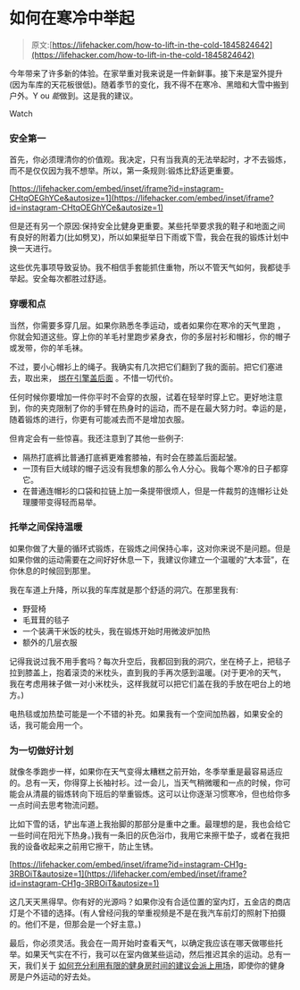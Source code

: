 # 如何在寒冷中举起

> 原文:[https://lifehacker.com/how-to-lift-in-the-cold-1845824642](https://lifehacker.com/how-to-lift-in-the-cold-1845824642)

今年带来了许多新的体验。在家举重对我来说是一件新鲜事。接下来是室外提升(因为车库的天花板很低)。随着季节的变化，我不得不在寒冷、黑暗和大雪中搬到户外。Y ou *能*做到。这是我的建议。

Watch

### 安全第一

首先，你必须理清你的价值观。我决定，只有当我真的无法举起时，才不去锻炼，而不是仅仅因为我不想举。所以，第一条规则:锻炼比舒适更重要。

 [https://lifehacker.com/embed/inset/iframe?id=instagram-CHtqOEGhYCe&autosize=1](https://lifehacker.com/embed/inset/iframe?id=instagram-CHtqOEGhYCe&autosize=1) 

但是还有另一个原因:保持安全比健身更重要。某些托举要求我的鞋子和地面之间有良好的附着力(比如劈叉)，所以如果挺举日下雨或下雪，我会在我的锻炼计划中换一天进行。

这些优先事项导致妥协。我不相信手套能抓住重物，所以不管天气如何，我都徒手举起。安全每次都胜过舒适。

### 穿暖和点

当然，你需要多穿几层。如果你熟悉冬季运动，或者如果你在寒冷的天气里跑 ，你就会知道这些。穿上你的羊毛衬里跑步紧身衣，你的多层衬衫和帽衫，你的帽子或发带，你的羊毛袜。

不过，要小心帽衫上的绳子。我确实有几次把它们翻到了我的面前。把它们塞进去，取出来， [绑在引擎盖后面](https://offspring.lifehacker.com/how-to-keep-babies-from-grabbing-at-your-hoodie-drawstr-1844403997) 。不惜一切代价。

任何时候你要增加一件你平时不会穿的衣服，试着在轻举时穿上它。更好地注意到，你的夹克限制了你的手臂在热身时的运动，而不是在最大努力时。幸运的是，随着锻炼的进行，你更有可能减去而不是增加衣服。

但肯定会有一些惊喜。我还注意到了其他一些例子:

*   隔热打底裤比普通打底裤更难套膝袖，有时会在膝盖后面起皱。
*   一顶有巨大绒球的帽子远没有我想象的那么令人分心。我每个寒冷的日子都穿它。
*   在普通连帽衫的口袋和拉链上加一条提带很烦人，但是一件裁剪的连帽衫让处理腰带变得轻而易举。

### 托举之间保持温暖

如果你做了大量的循环式锻炼，在锻炼之间保持心率，这对你来说不是问题。但是如果你做的运动需要在之间好好休息一下，我建议你建立一个温暖的“大本营”，在你休息的时候回到那里。

我在车道上升降，所以我的车库就是那个舒适的洞穴。在那里我有:

*   野营椅
*   毛茸茸的毯子
*   一个装满干米饭的枕头，我在锻炼开始时用微波炉加热
*   额外的几层衣服

记得我说过我不用手套吗？每次升空后，我都回到我的洞穴，坐在椅子上，把毯子拉到膝盖上，抱着滚烫的米枕头，直到我的手再次感到温暖。(对于更冷的天气，我在考虑用袜子做一对小米枕头，这样我就可以把它们盖在我的手放在吧台上的地方。)

电热毯或加热垫可能是一个不错的补充。如果我有一个空间加热器，如果安全的话，我可能会用一个。

### 为一切做好计划

就像冬季跑步一样，如果你在天气变得太糟糕之前开始，冬季举重是最容易适应的。总有一天，你得穿上长袖衬衫。过一会儿，当天气稍微暖和一点的时候，你可能会从清晨的锻炼转向下班后的举重锻炼。这可以让你逐渐习惯寒冷，但也给你多一点时间去思考物流问题。

比如下雪的话，铲出车道上我抬脚的那部分是重中之重。最理想的是，我也会给它一些时间在阳光下热身。)我有一条旧的灰色浴巾，我用它来擦干垫子，或者在我把我的设备收起来之前用它擦干，防止生锈。

 [https://lifehacker.com/embed/inset/iframe?id=instagram-CH1g-3RBOiT&autosize=1](https://lifehacker.com/embed/inset/iframe?id=instagram-CH1g-3RBOiT&autosize=1) 

这几天天黑得早。你有好的光源吗？如果你没有合适位置的室内灯，五金店的商店灯是个不错的选择。(有人曾经问我的举重视频是不是在我汽车前灯的照射下拍摄的。他们不是，但那会是一个好主意。)

最后，你必须灵活。我会在一周开始时查看天气，以确定我应该在哪天做哪些托举。如果天气实在不行，我可以在室内做某些运动，然后推迟其余的运动。总有一天，我们关于 [如何充分利用有限的健身房时间的建议会派上用场](https://lifehacker.com/how-to-make-the-most-of-limited-gym-time-1844921174)，即使你的健身房是户外运动的好去处。